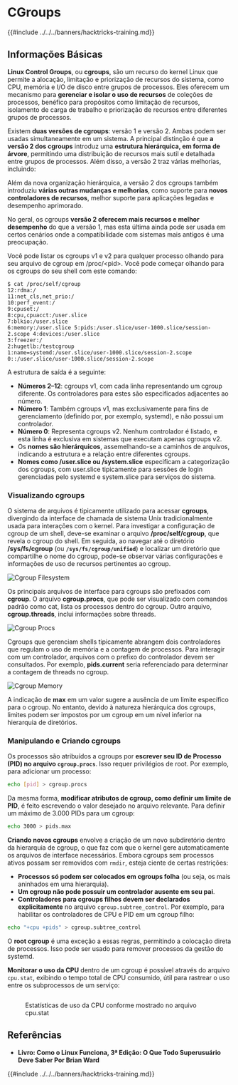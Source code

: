 # CGroups

{{#include ../../../banners/hacktricks-training.md}}

## Informações Básicas

**Linux Control Groups**, ou **cgroups**, são um recurso do kernel Linux que permite a alocação, limitação e priorização de recursos do sistema, como CPU, memória e I/O de disco entre grupos de processos. Eles oferecem um mecanismo para **gerenciar e isolar o uso de recursos** de coleções de processos, benéfico para propósitos como limitação de recursos, isolamento de carga de trabalho e priorização de recursos entre diferentes grupos de processos.

Existem **duas versões de cgroups**: versão 1 e versão 2. Ambas podem ser usadas simultaneamente em um sistema. A principal distinção é que **a versão 2 dos cgroups** introduz uma **estrutura hierárquica, em forma de árvore**, permitindo uma distribuição de recursos mais sutil e detalhada entre grupos de processos. Além disso, a versão 2 traz várias melhorias, incluindo:

Além da nova organização hierárquica, a versão 2 dos cgroups também introduziu **várias outras mudanças e melhorias**, como suporte para **novos controladores de recursos**, melhor suporte para aplicações legadas e desempenho aprimorado.

No geral, os cgroups **versão 2 oferecem mais recursos e melhor desempenho** do que a versão 1, mas esta última ainda pode ser usada em certos cenários onde a compatibilidade com sistemas mais antigos é uma preocupação.

Você pode listar os cgroups v1 e v2 para qualquer processo olhando para seu arquivo de cgroup em /proc/\<pid>. Você pode começar olhando para os cgroups do seu shell com este comando:
```shell-session
$ cat /proc/self/cgroup
12:rdma:/
11:net_cls,net_prio:/
10:perf_event:/
9:cpuset:/
8:cpu,cpuacct:/user.slice
7:blkio:/user.slice
6:memory:/user.slice 5:pids:/user.slice/user-1000.slice/session-2.scope 4:devices:/user.slice
3:freezer:/
2:hugetlb:/testcgroup
1:name=systemd:/user.slice/user-1000.slice/session-2.scope
0::/user.slice/user-1000.slice/session-2.scope
```
A estrutura de saída é a seguinte:

- **Números 2–12**: cgroups v1, com cada linha representando um cgroup diferente. Os controladores para estes são especificados adjacentes ao número.
- **Número 1**: Também cgroups v1, mas exclusivamente para fins de gerenciamento (definido por, por exemplo, systemd), e não possui um controlador.
- **Número 0**: Representa cgroups v2. Nenhum controlador é listado, e esta linha é exclusiva em sistemas que executam apenas cgroups v2.
- Os **nomes são hierárquicos**, assemelhando-se a caminhos de arquivos, indicando a estrutura e a relação entre diferentes cgroups.
- **Nomes como /user.slice ou /system.slice** especificam a categorização dos cgroups, com user.slice tipicamente para sessões de login gerenciadas pelo systemd e system.slice para serviços do sistema.

### Visualizando cgroups

O sistema de arquivos é tipicamente utilizado para acessar **cgroups**, divergindo da interface de chamada de sistema Unix tradicionalmente usada para interações com o kernel. Para investigar a configuração de cgroup de um shell, deve-se examinar o arquivo **/proc/self/cgroup**, que revela o cgroup do shell. Em seguida, ao navegar até o diretório **/sys/fs/cgroup** (ou **`/sys/fs/cgroup/unified`**) e localizar um diretório que compartilhe o nome do cgroup, pode-se observar várias configurações e informações de uso de recursos pertinentes ao cgroup.

![Cgroup Filesystem](<../../../images/image (1128).png>)

Os principais arquivos de interface para cgroups são prefixados com **cgroup**. O arquivo **cgroup.procs**, que pode ser visualizado com comandos padrão como cat, lista os processos dentro do cgroup. Outro arquivo, **cgroup.threads**, inclui informações sobre threads.

![Cgroup Procs](<../../../images/image (281).png>)

Cgroups que gerenciam shells tipicamente abrangem dois controladores que regulam o uso de memória e a contagem de processos. Para interagir com um controlador, arquivos com o prefixo do controlador devem ser consultados. Por exemplo, **pids.current** seria referenciado para determinar a contagem de threads no cgroup.

![Cgroup Memory](<../../../images/image (677).png>)

A indicação de **max** em um valor sugere a ausência de um limite específico para o cgroup. No entanto, devido à natureza hierárquica dos cgroups, limites podem ser impostos por um cgroup em um nível inferior na hierarquia de diretórios.

### Manipulando e Criando cgroups

Os processos são atribuídos a cgroups por **escrever seu ID de Processo (PID) no arquivo `cgroup.procs`**. Isso requer privilégios de root. Por exemplo, para adicionar um processo:
```bash
echo [pid] > cgroup.procs
```
Da mesma forma, **modificar atributos de cgroup, como definir um limite de PID**, é feito escrevendo o valor desejado no arquivo relevante. Para definir um máximo de 3.000 PIDs para um cgroup:
```bash
echo 3000 > pids.max
```
**Criando novos cgroups** envolve a criação de um novo subdiretório dentro da hierarquia de cgroup, o que faz com que o kernel gere automaticamente os arquivos de interface necessários. Embora cgroups sem processos ativos possam ser removidos com `rmdir`, esteja ciente de certas restrições:

- **Processos só podem ser colocados em cgroups folha** (ou seja, os mais aninhados em uma hierarquia).
- **Um cgroup não pode possuir um controlador ausente em seu pai**.
- **Controladores para cgroups filhos devem ser declarados explicitamente** no arquivo `cgroup.subtree_control`. Por exemplo, para habilitar os controladores de CPU e PID em um cgroup filho:
```bash
echo "+cpu +pids" > cgroup.subtree_control
```
O **root cgroup** é uma exceção a essas regras, permitindo a colocação direta de processos. Isso pode ser usado para remover processos da gestão do systemd.

**Monitorar o uso da CPU** dentro de um cgroup é possível através do arquivo `cpu.stat`, exibindo o tempo total de CPU consumido, útil para rastrear o uso entre os subprocessos de um serviço:

<figure><img src="../../../images/image (908).png" alt=""><figcaption><p>Estatísticas de uso da CPU conforme mostrado no arquivo cpu.stat</p></figcaption></figure>

## Referências

- **Livro: Como o Linux Funciona, 3ª Edição: O Que Todo Superusuário Deve Saber Por Brian Ward**

{{#include ../../../banners/hacktricks-training.md}}
